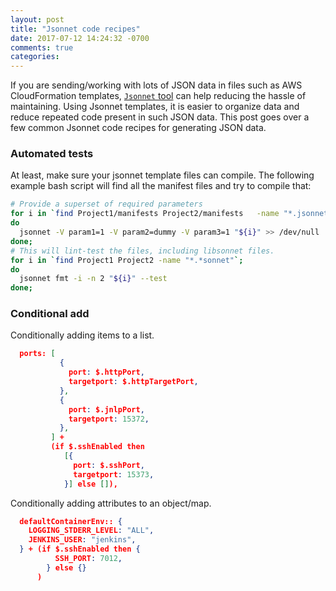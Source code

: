 ```yaml
---
layout: post
title: "Jsonnet code recipes"
date: 2017-07-12 14:24:32 -0700
comments: true
categories: 
---
```


If you are sending/working with lots of JSON data in files such as AWS CloudFormation templates, [`Jsonnet` tool](http://jsonnet.org/) can help reducing the hassle of maintaining.
Using Jsonnet templates, it is easier to organize data and reduce repeated code present in such JSON data.
This post goes over a few common Jsonnet code recipes for generating JSON data.

<!--more-->

### Automated tests

At least, make sure your jsonnet template files can compile.
The following example bash script will find all the manifest files and try to compile that:

``` bash
# Provide a superset of required parameters
for i in `find Project1/manifests Project2/manifests   -name "*.jsonnet"`; 
do
  jsonnet -V param1=1 -V param2=dummy -V param3=1 "${i}" >> /dev/null
done;
# This will lint-test the files, including libsonnet files.
for i in `find Project1 Project2 -name "*.*sonnet"`;
do
  jsonnet fmt -i -n 2 "${i}" --test
done;
```

### Conditional add

Conditionally adding items to a list.

``` json 
  ports: [
           {
             port: $.httpPort,
             targetport: $.httpTargetPort,
           },
           {
             port: $.jnlpPort,
             targetport: 15372,
           },
         ] +
         (if $.sshEnabled then
            [{
              port: $.sshPort,
              targetport: 15373,
            }] else []),
```

Conditionally adding attributes to an object/map.

``` json
  defaultContainerEnv:: {
    LOGGING_STDERR_LEVEL: "ALL",
    JENKINS_USER: "jenkins",
  } + (if $.sshEnabled then {
          SSH_PORT: 7012,
        } else {}
      )
```